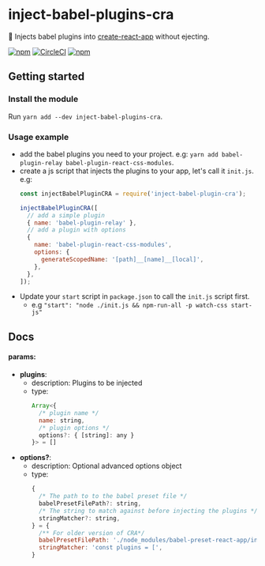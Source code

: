 # inject-babel-plugins-cra
🔧 Injects babel plugins into [create-react-app](https://github.com/facebook/create-react-app) without ejecting.

[![npm](https://img.shields.io/npm/v/inject-babel-plugins-cra.svg)](https://www.npmjs.com/package/inject-babel-plugins-cra)
[![CircleCI](https://img.shields.io/circleci/project/github/RedSparr0w/node-csgo-parser.svg)](https://circleci.com/gh/A-Tokyo/inject-babel-plugins-cra/edit#badges)
[![npm](https://img.shields.io/npm/l/inject-babel-plugins-cra.svg)](https://github.com/A-Tokyo/inject-babel-plugins-cra/blob/master/LICENSE)

## Getting started
### Install the module
Run `yarn add --dev inject-babel-plugins-cra`.

### Usage example
- add the babel plugins you need to your project. e.g: `yarn add babel-plugin-relay babel-plugin-react-css-modules`.
- create a js script that injects the plugins to your app, let's call it `init.js`. e.g:
  ```js
  const injectBabelPluginCRA = require('inject-babel-plugin-cra');
  
  injectBabelPluginCRA([
    // add a simple plugin
    { name: 'babel-plugin-relay' },
    // add a plugin with options
    {
      name: 'babel-plugin-react-css-modules',
      options: {
        generateScopedName: '[path]__[name]__[local]',
      },
    },
  ]);
  ```
- Update your `start` script in `package.json` to call the `init.js` script first.
  - e.g `"start": "node ./init.js && npm-run-all -p watch-css start-js"`

## Docs

#### params:
- **plugins**:
  - description: Plugins to be injected
  - type: 
     ```js
     Array<{
       /* plugin name */
       name: string,
       /* plugin options */
       options?: { [string]: any } 
     }> = []
     ```
- **options?**: 
  - description: Optional advanced options object
  - type:
    ```js
    {
      /* The path to to the babel preset file */
      babelPresetFilePath?: string,
      /* The string to match against before injecting the plugins */
      stringMatcher?: string,
    } = {
      /** For older version of CRA*/
      babelPresetFilePath: './node_modules/babel-preset-react-app/index.js',
      stringMatcher: 'const plugins = [',
    }
    ```
